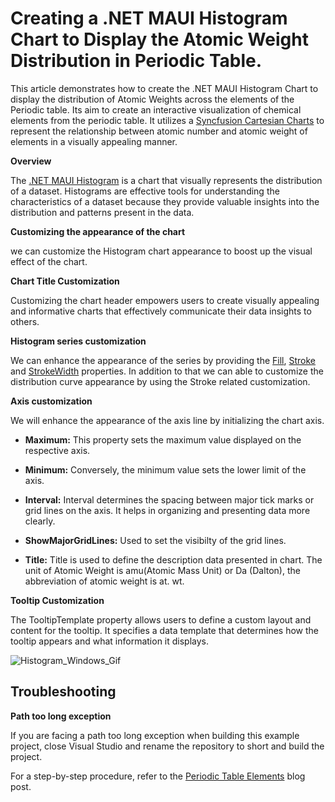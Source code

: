 # Creating a .NET MAUI Histogram Chart to Display the Atomic Weight Distribution in Periodic Table.
This article demonstrates how to create the .NET MAUI Histogram Chart to display the distribution of Atomic Weights across the elements of the Periodic table.
Its aim to  create an interactive visualization of chemical elements from the periodic table. It utilizes a [Syncfusion Cartesian Charts](https://www.syncfusion.com/maui-controls/maui-cartesian-charts) to represent the relationship between atomic number and atomic weight of elements in a visually appealing manner.

**Overview**

The [.NET MAUI Histogram](https://www.syncfusion.com/maui-controls/maui-cartesian-charts/chart-types/maui-histogram-chart) is a chart that visually represents the distribution of a dataset. Histograms are effective tools for understanding the characteristics of a dataset because they provide valuable insights into the distribution and patterns present in the data.

**Customizing the appearance of the chart**

we can customize the Histogram chart appearance to boost up the visual effect of the chart. 

**Chart Title Customization** 

Customizing the chart header empowers users to create visually appealing and informative charts that effectively communicate their data insights to others. 

**Histogram series customization** 

We can enhance the appearance of the series by providing the [Fill](https://help.syncfusion.com/cr/maui/Syncfusion.Maui.Charts.ChartSeries.html#Syncfusion_Maui_Charts_ChartSeries_Fill), [Stroke](https://help.syncfusion.com/cr/maui/Syncfusion.Maui.Charts.HistogramSeries.html#Syncfusion_Maui_Charts_HistogramSeries_Stroke) and  [StrokeWidth](https://help.syncfusion.com/cr/maui/Syncfusion.Maui.Charts.XYDataSeries.html#Syncfusion_Maui_Charts_XYDataSeries_StrokeWidth) properties. 
In addition to that we can able to customize the distribution curve appearance by using the Stroke related customization. 

**Axis customization** 

We will enhance the appearance of the axis line by initializing the chart axis. 

- **Maximum:** This property sets the maximum value displayed on the respective axis. 

- **Minimum:** Conversely, the minimum value sets the lower limit of the axis.

- **Interval:** Interval determines the spacing between major tick marks or grid lines on the axis. It helps in organizing and presenting data more clearly. 

- **ShowMajorGridLines:** Used to set the visibilty of the grid lines. 

- **Title:** Title is used to define the description data presented in chart. The unit of Atomic Weight is amu(Atomic Mass Unit) or Da (Dalton), the abbreviation of atomic weight is at. wt.


**Tooltip Customization**

The TooltipTemplate property allows users to define a custom layout and content for the tooltip. It specifies a data template that determines how the tooltip appears and what information it displays. 

![Histogram_Windows_Gif](https://github.com/SyncfusionExamples/Creating-a-.NET-MAUI-Histogram-Chart-to-Display-the-Atomic-Weight-Distribution-in-Periodic-Table/assets/113962276/a7f4e375-e0e4-41cd-88d4-90eab63c783e)


## Troubleshooting

**Path too long exception**

If you are facing a path too long exception when building this example project, close Visual Studio and rename the repository to short and build the project.

For a step-by-step procedure, refer to the [Periodic Table Elements]() blog post.
